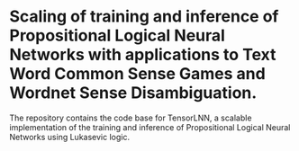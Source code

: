 # Scaling of training and inference of Propositional Logical Neural Networks with applications to Text Word Common Sense Games and Wordnet Sense Disambiguation. 

The repository contains the code base for TensorLNN, a scalable implementation of the training and inference of Propositional Logical Neural Networks using Lukasevic logic. 


